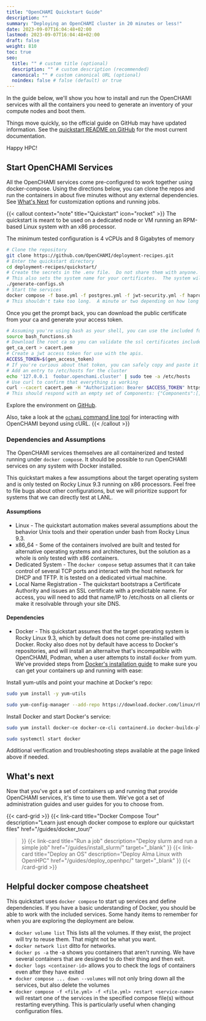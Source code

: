 ```yaml
---
title: "OpenCHAMI Quickstart Guide"
description: ""
summary: "Deploying an OpenCHAMI cluster in 20 minutes or less!"
date: 2023-09-07T16:04:48+02:00
lastmod: 2023-09-07T16:04:48+02:00
draft: false
weight: 810
toc: true
seo:
  title: "" # custom title (optional)
  description: "" # custom description (recommended)
  canonical: "" # custom canonical URL (optional)
  noindex: false # false (default) or true
---
```


  In the guide below, we'll show you how to install and run the OpenCHAMI services with all the containers you need to generate an inventory of your compute nodes and boot them.

  Things move quickly, so the official guide on GitHub may have updated information. See the [quickstart README on GitHub](https://github.com/OpenCHAMI/deployment-recipes/tree/main/quickstart#readme) for the most current documentation.

Happy HPC!




## Start OpenCHAMI Services

All the OpenCHAMI services come pre-configured to work together using docker-compose.  Using the directions below, you can clone the repos and run the containers in about five minutes without any external dependencies.  See [What's Next](#whats-next) for customization options and running jobs.

{{< callout context="note" title="Quickstart" icon="rocket" >}}
The quickstart is meant to be used on a dedicated node or VM running an RPM-based Linux system with an x86 processor.

The minimum tested configuration is 4 vCPUs and 8 Gigabytes of memory

```bash {title="Download, Configure, and Run the Quickstart…"}
# Clone the repository
git clone https://github.com/OpenCHAMI/deployment-recipes.git
# Enter the quickstart directory
cd deployment-recipes/quickstart/
# Create the secrets in the .env file.  Do not share them with anyone. 
# This also sets the system name for your certificates.  The system will be called "foobar" and the full url will be https://foobar.openchami.cluster which can be set in /etc/hosts to make life easier for you later
./generate-configs.sh
# Start the services
docker compose -f base.yml -f postgres.yml -f jwt-security.yml -f haproxy-api-gateway.yml -f  openchami-svcs.yml -f autocert.yml -f configurator.yml up -d
# This shouldn't take too long.  A minute or two depending on how long pulling containers takes.
```

Once you get the prompt back, you can download the public certificate from your ca and generate your access token.
```bash {title="Obtain your rootca and tokens"}
# Assuming you're using bash as your shell, you can use the included functions to simplify interactions with your new OpenCHAMI system.
source bash_functions.sh
# Download the root ca so you can validate the ssl certificates included with your system
get_ca_cert > cacert.pem
# Create a jwt access token for use with the apis.
ACCESS_TOKEN=$(gen_access_token)
# If you're curious about that token, you can safely copy and paste it into https://jwt.io to learn more.
# Add an entry to /etc/hosts for the cluster
echo '127.0.0.1  foobar.openchami.cluster' | sudo tee -a /etc/hosts
# Use curl to confirm that everything is working
curl --cacert cacert.pem -H "Authorization: Bearer $ACCESS_TOKEN" https://foobar.openchami.cluster:8443/hsm/v2/State/Components
# This should respond with an empty set of Components: {"Components":[]}
```

Explore the environment on [GitHub](https://github.com/openchami/deployment-recipes/tree/main/quickstart/).

Also, take a look at the [`ochami` command line tool](https://github.com/OpenCHAMI/ochami) for interacting with OpenCHAMI beyond using cURL.
{{< /callout >}}

### Dependencies and Assumptions

The OpenCHAMI services themselves are all containerized and tested running under `docker compose`.  It should be possible to run OpenCHAMI services on any system with Docker installed.

This quickstart makes a few assumptions about the target operating system and is only tested on Rocky Linux 9.3 running on x86 processors.  Feel free to file bugs about other configurations, but we will prioritize support for systems that we can directly test at LANL.

#### Assumptions

* Linux - The quickstart automation makes several assumptions about the behavior Unix tools and their operation under bash from Rocky Linux 9.3.
* x86_64 - Some of the containers involved are built and tested for alternative operating systems and architectures, but the solution as a whole is only tested with x86 containers.
* Dedicated System - The `docker compose` setup assumes that it can take control of several TCP ports and interact with the host network for DHCP and TFTP.  It is tested on a dedicated virtual machine.
* Local Name Registration - The quickstart bootstraps a Certificate Authority and issues an SSL certificate with a predictable name.  For access, you will need to add that name/IP to /etc/hosts on all clients or make it resolvable through your site DNS.

#### Dependencies

* Docker - This quickstart assumes that the target operating system is Rocky Linux 9.3, which by default does not come pre-installed with Docker. Rocky also does not by default have access to Docker's repositories, and will install an alternaitve that's incompatible with OpenCHAMI, Podman, when a user attempts to install `docker` from yum. We've provided steps from [Docker's installation guide](https://docs.docker.com/engine/install/rhel/) to make sure you can get your containers up and running with ease:

Install yum-utils and point your machine at Docker's repo:
```bash {title="Install yum-utils"}
sudo yum install -y yum-utils
```
```bash {title="Add Docker's repository to your machine"}
sudo yum-config-manager --add-repo https://download.docker.com/linux/rhel/docker-ce.repo
```
Install Docker and start Docker's service:
```bash {title="Install Docker and related utilities"}
sudo yum install docker-ce docker-ce-cli containerd.io docker-buildx-plugin docker-compose-plugin
```
```bash {title="Start the Docker daemon"}
sudo systemctl start docker
```
Additional verification and troubleshooting steps available at the page linked above if needed.



## What's next

Now that you've got a set of containers up and running that provide OpenCHAMI services, it's time to use them.  We've got a set of administration guides and user guides for you to choose from.

{{< card-grid >}}
{{< link-card
  title="Docker Compose Tour"
  description="Learn just enough docker compose to explore our quickstart files"
  href="/guides/docker_tour/"
>}}
{{< link-card
  title="Run a job"
  description="Deploy slurm and run a simple job"
  href="/guides/install_slurm/"
  target="_blank"
>}}
{{< link-card
  title="Deploy an OS"
  description="Deploy Alma Linux with OpenHPC"
  href="/guides/deploy_openhpc/"
  target="_blank"
>}}
{{< /card-grid >}}


## Helpful docker compose cheatsheet

This quickstart uses `docker compose` to start up services and define dependencies.  If you have a basic understanding of Docker, you should be able to work with the included services.  Some handy items to remember for when you are exploring the deployment are below.


* `docker volume list` This lists all the volumes.  If they exist, the project will try to reuse them.  That might not be what you want.
* `docker network list` ditto for networks.
* `docker ps -a` the -a shows you containers that aren't running.  We have several containers that are designed to do their thing and then exit.
* `docker logs <container-id>` allows you to check the logs of containers even after they have exited
* `docker compose ... down --volumes` will not only bring down all the services, but also delete the volumes
* `docker compose -f <file.yml> -f <file.yml> restart <service-name>` will restart one of the services in the specified compose file(s) without restarting everything.  This is particularly useful when changing configuration files.
